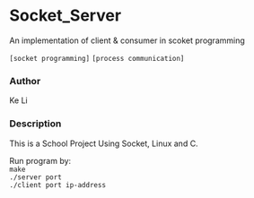 # Socket_Server
An implementation of client &amp; consumer in scoket programming

`[socket programming]` `[process communication]`


### Author
Ke Li

### Description
This is a School Project Using Socket, Linux and C.


Run program by:\
`make`\
`./server port`\
`./client port ip-address`
